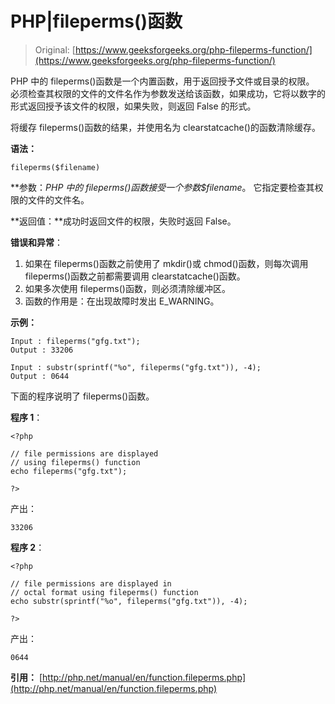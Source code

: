 # PHP|fileperms()函数

> Original: [https://www.geeksforgeeks.org/php-fileperms-function/](https://www.geeksforgeeks.org/php-fileperms-function/)

PHP 中的 fileperms()函数是一个内置函数，用于返回授予文件或目录的权限。 必须检查其权限的文件的文件名作为参数发送给该函数，如果成功，它将以数字的形式返回授予该文件的权限，如果失败，则返回 False 的形式。

将缓存 fileperms()函数的结果，并使用名为 clearstatcache()的函数清除缓存。

**语法：**

```
fileperms($filename)
```

**参数：**PHP 中的 fileperms()函数接受一个参数*$filename*。 它指定要检查其权限的文件的文件名。

**返回值：**成功时返回文件的权限，失败时返回 False。

**错误和异常**：

1.  如果在 fileperms()函数之前使用了 mkdir()或 chmod()函数，则每次调用 fileperms()函数之前都需要调用 clearstatcache()函数。
2.  如果多次使用 fileperms()函数，则必须清除缓冲区。
3.  函数的作用是：在出现故障时发出 E_WARNING。

**示例：**

```
Input : fileperms("gfg.txt");
Output : 33206

Input : substr(sprintf("%o", fileperms("gfg.txt")), -4);
Output : 0644

```

下面的程序说明了 fileperms()函数。

**程序 1**：

```
<?php

// file permissions are displayed
// using fileperms() function
echo fileperms("gfg.txt");

?>
```

产出：

```
33206
```

**程序 2**：

```
<?php

// file permissions are displayed in
// octal format using fileperms() function
echo substr(sprintf("%o", fileperms("gfg.txt")), -4);

?>
```

产出：

```
0644
```

**引用：**
[http://php.net/manual/en/function.fileperms.php](http://php.net/manual/en/function.fileperms.php)